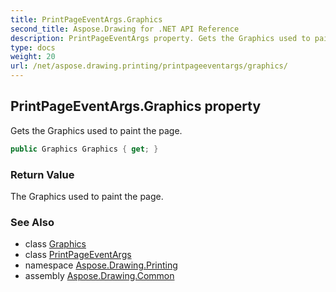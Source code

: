 ```yaml
---
title: PrintPageEventArgs.Graphics
second_title: Aspose.Drawing for .NET API Reference
description: PrintPageEventArgs property. Gets the Graphics used to paint the page
type: docs
weight: 20
url: /net/aspose.drawing.printing/printpageeventargs/graphics/
---
```

## PrintPageEventArgs.Graphics property

Gets the Graphics used to paint the page.

```csharp
public Graphics Graphics { get; }
```

### Return Value

The Graphics used to paint the page.

### See Also

* class [Graphics](../../../aspose.drawing/graphics/)
* class [PrintPageEventArgs](../)
* namespace [Aspose.Drawing.Printing](../../printpageeventargs/)
* assembly [Aspose.Drawing.Common](../../../)


